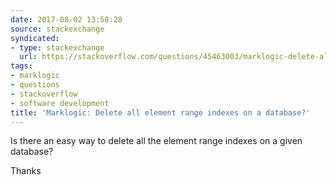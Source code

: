 ```yaml
---
date: 2017-08-02 13:58:28
source: stackexchange
syndicated:
- type: stackexchange
  url: https://stackoverflow.com/questions/45463003/marklogic-delete-all-element-range-indexes-on-a-database
tags:
- marklogic
- questions
- stackoverflow
- software development
title: 'Marklogic: Delete all element range indexes on a database?'
---
```


Is there an easy way to delete all the element range indexes on a given database?

Thanks